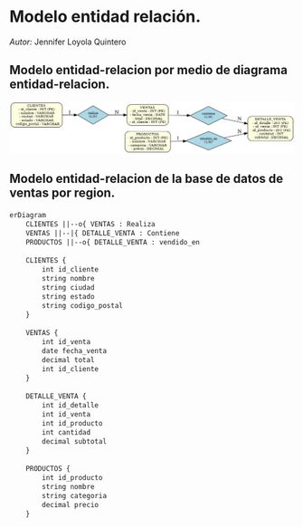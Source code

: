 # Modelo entidad relación.  
_Autor:_ Jennifer Loyola Quintero

## Modelo entidad-relacion por medio de diagrama entidad-relacion.
![Insert base de datos](https://github.com/jenniloyola8/MCD_BDR_2025/blob/main/Tarea%201/diagrama_er_ventas.png)

## Modelo entidad-relacion de la base de datos de ventas por region.
```mermaid
erDiagram
    CLIENTES ||--o{ VENTAS : Realiza
    VENTAS ||--|{ DETALLE_VENTA : Contiene
    PRODUCTOS ||--o{ DETALLE_VENTA : vendido_en

    CLIENTES {
        int id_cliente 
        string nombre
        string ciudad
        string estado
        string codigo_postal
    }

    VENTAS {
        int id_venta 
        date fecha_venta
        decimal total
        int id_cliente 
    }

    DETALLE_VENTA {
        int id_detalle 
        int id_venta 
        int id_producto 
        int cantidad
        decimal subtotal
    }

    PRODUCTOS {
        int id_producto 
        string nombre
        string categoria
        decimal precio
    }
````
